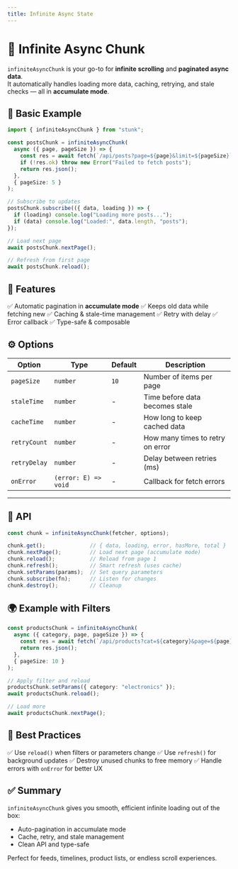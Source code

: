 ```yaml
---
title: Infinite Async State
---
```


# 🔄 Infinite Async Chunk

`infiniteAsyncChunk` is your go-to for **infinite scrolling** and **paginated async data**.  
It automatically handles loading more data, caching, retrying, and stale checks — all in **accumulate mode**.

## 🚀 Basic Example

```ts
import { infiniteAsyncChunk } from "stunk";

const postsChunk = infiniteAsyncChunk(
  async ({ page, pageSize }) => {
    const res = await fetch(`/api/posts?page=${page}&limit=${pageSize}`);
    if (!res.ok) throw new Error("Failed to fetch posts");
    return res.json();
  },
  { pageSize: 5 }
);

// Subscribe to updates
postsChunk.subscribe(({ data, loading }) => {
  if (loading) console.log("Loading more posts...");
  if (data) console.log("Loaded:", data.length, "posts");
});

// Load next page
await postsChunk.nextPage();

// Refresh from first page
await postsChunk.reload();
````

## 🧠 Features

✅ Automatic pagination in **accumulate mode**
✅ Keeps old data while fetching new
✅ Caching & stale-time management
✅ Retry with delay
✅ Error callback
✅ Type-safe & composable

## ⚙️ Options

| Option       | Type                 | Default | Description                      |
| ------------ | -------------------- | ------- | -------------------------------- |
| `pageSize`   | `number`             | `10`    | Number of items per page         |
| `staleTime`  | `number`             | -       | Time before data becomes stale   |
| `cacheTime`  | `number`             | -       | How long to keep cached data     |
| `retryCount` | `number`             | -       | How many times to retry on error |
| `retryDelay` | `number`             | -       | Delay between retries (ms)       |
| `onError`    | `(error: E) => void` | -       | Callback for fetch errors        |

---

## 🧩 API

```ts
const chunk = infiniteAsyncChunk(fetcher, options);

chunk.get();              // { data, loading, error, hasMore, total }
chunk.nextPage();         // Load next page (accumulate mode)
chunk.reload();           // Reload from page 1
chunk.refresh();          // Smart refresh (uses cache)
chunk.setParams(params);  // Set query parameters
chunk.subscribe(fn);      // Listen for changes
chunk.destroy();          // Cleanup
```

## 🌍 Example with Filters

```ts
const productsChunk = infiniteAsyncChunk(
  async ({ category, page, pageSize }) => {
    const res = await fetch(`/api/products?cat=${category}&page=${page}&limit=${pageSize}`);
    return res.json();
  },
  { pageSize: 10 }
);

// Apply filter and reload
productsChunk.setParams({ category: "electronics" });
await productsChunk.reload();

// Load more
await productsChunk.nextPage();
```

## 🧠 Best Practices

✅ Use `reload()` when filters or parameters change
✅ Use `refresh()` for background updates
✅ Destroy unused chunks to free memory
✅ Handle errors with `onError` for better UX

## ✅ Summary

`infiniteAsyncChunk` gives you smooth, efficient infinite loading out of the box:

* Auto-pagination in accumulate mode
* Cache, retry, and stale management
* Clean API and type-safe

Perfect for feeds, timelines, product lists, or endless scroll experiences.
